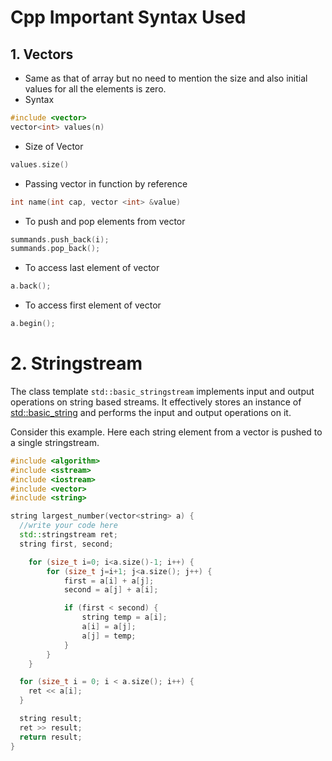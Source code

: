 # Cpp Important Syntax Used 

## 1. Vectors

* Same as that of array but no need to mention the size and also initial values for all the elements is zero.
* Syntax 

```cpp
#include <vector>
vector<int> values(n)
```

* Size of Vector

```cpp
values.size()
```

* Passing vector in function by reference

```cpp
int name(int cap, vector <int> &value)
```

* To push and pop elements from vector

```cpp
summands.push_back(i);
summands.pop_back();
```

* To access last element of vector 

```cpp
a.back();
```

* To access first element of vector

```cpp
a.begin();
```





# 2. Stringstream

The class template `std::basic_stringstream` implements input and output operations on string based streams. It effectively stores an instance of [std::basic_string](https://en.cppreference.com/w/cpp/string/basic_string) and performs the input and output operations on it.

Consider this example. Here each string element from a vector is pushed to a single stringstream.

```cpp
#include <algorithm>
#include <sstream>
#include <iostream>
#include <vector>
#include <string>

string largest_number(vector<string> a) {
  //write your code here
  std::stringstream ret;
  string first, second;

    for (size_t i=0; i<a.size()-1; i++) {
        for (size_t j=i+1; j<a.size(); j++) {
            first = a[i] + a[j];
            second = a[j] + a[i];

            if (first < second) {
                string temp = a[i];
                a[i] = a[j];
                a[j] = temp;
            }
        }
    }

  for (size_t i = 0; i < a.size(); i++) {
    ret << a[i];
  }

  string result;
  ret >> result;
  return result;
}
```



